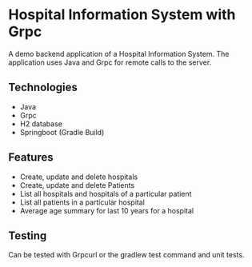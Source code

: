 # Hospital Information System with Grpc
A demo backend application of a Hospital Information System. The application uses Java and Grpc for remote calls to the server.

## Technologies
- Java
- Grpc
- H2 database
- Springboot (Gradle Build)

## Features
- Create, update and delete hospitals
- Create, update and delete Patients
- List all hospitals and hospitals of a particular patient
- List all patients in a particular hospital
- Average age summary for last 10 years for a hospital

## Testing
Can be tested with Grpcurl or the gradlew test command and unit tests.